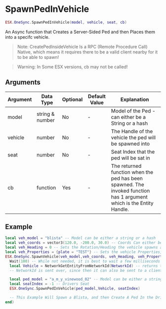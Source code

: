 # SpawnPedInVehicle

```lua
ESX.OneSync.SpawnPedInVehicle(model, vehicle, seat, cb)
```

An Async function that Creates a Server-Sided Ped and then Places them into a specifc vehicle.

> Note: CreatePedInsideVehicle Is a RPC (Remote Procedure Call) Native, which means it requires there to be a valid client nearby for it to be able to spawn!

> Warning: In Some ESX versions, cb may not be called!

## Arguments

| Argument    | Data Type     | Optional | Default Value | Explanation                                                                                                                 |
|-------------|---------------|----------|---------------|-----------------------------------------------------------------------------------------------------------------------------|
| model | string & number | No       | -             | Model of the Ped - can either be a String or a hash |
| vehicle      | number         | No       | -             | The Handle of the vehicle the ped will be spawned into   |
| seat     | number        | No       | -             | Seat Index that the ped will be sat in |
| cb          | function      | Yes      | -             | The returned function when the ped has been spawned. The invoked function has 1 argument which is the Entity Handle. |

## Example

```lua
local veh_model = "blista" -- Model can be either a string or a hash
local veh_coords = vector3(120.0, -200.0, 30.0) -- Coords Can either be vector or a table (such as {x = 0, y = 0, z = 0})
local veh_Heading = 0 -- Sets the Rotation/Heading the vehicle spawns at, can be any number
local veh_Properties = {plate = "TEST"} -- Sets the vehicle Properties, set to nil or {} for no properties to be set
ESX.OneSync.SpawnVehicle(veh_model,veh_coords, veh_Heading, veh_Properties, function(NetworkId) -- create the vehicle
  Wait(100) -- While not needed, it is best to wait a few milliseconds to ensure the vehicle is available
  local Vehicle = NetworkGetEntityFromNetworkId(NetworkId) -- returns the vehicle handle, from the NetworkId.
  -- NetworkId is sent over, since then it can also be sent to a client for them to use, vehicle handles cannot.

  local ped_model = "a_m_y_vinewood_02" -- Model can be either a string or a hash
  local seatIndex = -1 -- Drivers Seat
  ESX.OneSync.SpawnPedInVehicle(ped_model,Vehicle, seatIndex)

  -- This Example Will Spawn a Blista, and then Create A Ped In the Drivers Seat
end)
```
